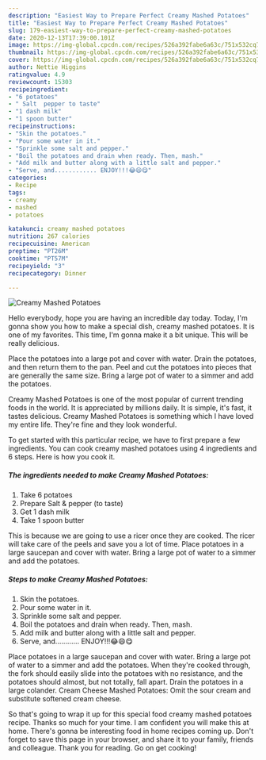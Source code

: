 ```yaml
---
description: "Easiest Way to Prepare Perfect Creamy Mashed Potatoes"
title: "Easiest Way to Prepare Perfect Creamy Mashed Potatoes"
slug: 179-easiest-way-to-prepare-perfect-creamy-mashed-potatoes
date: 2020-12-13T17:39:00.101Z
image: https://img-global.cpcdn.com/recipes/526a392fabe6a63c/751x532cq70/creamy-mashed-potatoes-recipe-main-photo.jpg
thumbnail: https://img-global.cpcdn.com/recipes/526a392fabe6a63c/751x532cq70/creamy-mashed-potatoes-recipe-main-photo.jpg
cover: https://img-global.cpcdn.com/recipes/526a392fabe6a63c/751x532cq70/creamy-mashed-potatoes-recipe-main-photo.jpg
author: Nettie Higgins
ratingvalue: 4.9
reviewcount: 15303
recipeingredient:
- "6 potatoes"
- " Salt  pepper to taste"
- "1 dash milk"
- "1 spoon butter"
recipeinstructions:
- "Skin the potatoes."
- "Pour some water in it."
- "Sprinkle some salt and pepper."
- "Boil the potatoes and drain when ready. Then, mash."
- "Add milk and butter along with a little salt and pepper."
- "Serve, and............ ENJOY!!!😂😄😋"
categories:
- Recipe
tags:
- creamy
- mashed
- potatoes

katakunci: creamy mashed potatoes 
nutrition: 267 calories
recipecuisine: American
preptime: "PT26M"
cooktime: "PT57M"
recipeyield: "3"
recipecategory: Dinner

---
```



![Creamy Mashed Potatoes](https://img-global.cpcdn.com/recipes/526a392fabe6a63c/751x532cq70/creamy-mashed-potatoes-recipe-main-photo.jpg)

Hello everybody, hope you are having an incredible day today. Today, I'm gonna show you how to make a special dish, creamy mashed potatoes. It is one of my favorites. This time, I'm gonna make it a bit unique. This will be really delicious.

Place the potatoes into a large pot and cover with water. Drain the potatoes, and then return them to the pan. Peel and cut the potatoes into pieces that are generally the same size. Bring a large pot of water to a simmer and add the potatoes.

Creamy Mashed Potatoes is one of the most popular of current trending foods in the world. It is appreciated by millions daily. It is simple, it's fast, it tastes delicious. Creamy Mashed Potatoes is something which I have loved my entire life. They're fine and they look wonderful.


To get started with this particular recipe, we have to first prepare a few ingredients. You can cook creamy mashed potatoes using 4 ingredients and 6 steps. Here is how you cook it.

<!--inarticleads1-->

##### The ingredients needed to make Creamy Mashed Potatoes:

1. Take 6 potatoes
1. Prepare  Salt &amp; pepper (to taste)
1. Get 1 dash milk
1. Take 1 spoon butter


This is because we are going to use a ricer once they are cooked. The ricer will take care of the peels and save you a lot of time. Place potatoes in a large saucepan and cover with water. Bring a large pot of water to a simmer and add the potatoes. 

<!--inarticleads2-->

##### Steps to make Creamy Mashed Potatoes:

1. Skin the potatoes.
1. Pour some water in it.
1. Sprinkle some salt and pepper.
1. Boil the potatoes and drain when ready. Then, mash.
1. Add milk and butter along with a little salt and pepper.
1. Serve, and............ ENJOY!!!😂😄😋


Place potatoes in a large saucepan and cover with water. Bring a large pot of water to a simmer and add the potatoes. When they&#39;re cooked through, the fork should easily slide into the potatoes with no resistance, and the potatoes should almost, but not totally, fall apart. Drain the potatoes in a large colander. Cream Cheese Mashed Potatoes: Omit the sour cream and substitute softened cream cheese. 

So that's going to wrap it up for this special food creamy mashed potatoes recipe. Thanks so much for your time. I am confident you will make this at home. There's gonna be interesting food in home recipes coming up. Don't forget to save this page in your browser, and share it to your family, friends and colleague. Thank you for reading. Go on get cooking!
